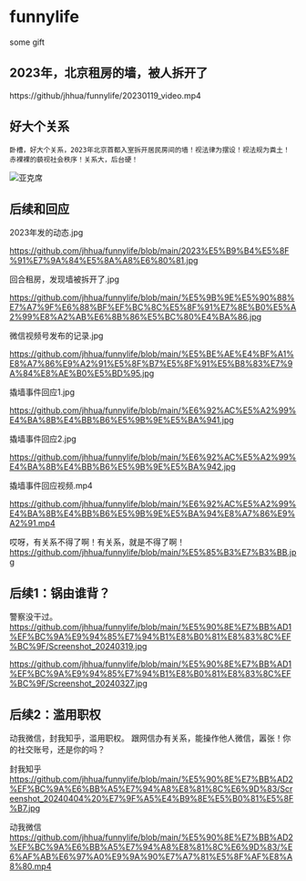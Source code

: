 # funnylife
some gift

## 2023年，北京租房的墙，被人拆开了
https://github/jhhua/funnylife/20230119_video.mp4



## 好大个关系
```
卧槽，好大个关系，2023年北京首都入室拆开居民房间的墙！视法律为摆设！视法规为粪土！赤裸裸的藐视社会秩序！关系大，后台硬！
```
![亚克席](https://user-images.githubusercontent.com/69577632/216749133-8660dc51-a703-42bb-8f4a-f6541cd2940a.jpeg)


## 后续和回应
2023年发的动态.jpg

https://github.com/jhhua/funnylife/blob/main/2023%E5%B9%B4%E5%8F%91%E7%9A%84%E5%8A%A8%E6%80%81.jpg

回合租房，发现墙被拆开了.jpg

https://github.com/jhhua/funnylife/blob/main/%E5%9B%9E%E5%90%88%E7%A7%9F%E6%88%BF%EF%BC%8C%E5%8F%91%E7%8E%B0%E5%A2%99%E8%A2%AB%E6%8B%86%E5%BC%80%E4%BA%86.jpg

微信视频号发布的记录.jpg

https://github.com/jhhua/funnylife/blob/main/%E5%BE%AE%E4%BF%A1%E8%A7%86%E9%A2%91%E5%8F%B7%E5%8F%91%E5%B8%83%E7%9A%84%E8%AE%B0%E5%BD%95.jpg

撬墙事件回应1.jpg

https://github.com/jhhua/funnylife/blob/main/%E6%92%AC%E5%A2%99%E4%BA%8B%E4%BB%B6%E5%9B%9E%E5%BA%941.jpg

撬墙事件回应2.jpg

https://github.com/jhhua/funnylife/blob/main/%E6%92%AC%E5%A2%99%E4%BA%8B%E4%BB%B6%E5%9B%9E%E5%BA%942.jpg

撬墙事件回应视频.mp4

https://github.com/jhhua/funnylife/blob/main/%E6%92%AC%E5%A2%99%E4%BA%8B%E4%BB%B6%E5%9B%9E%E5%BA%94%E8%A7%86%E9%A2%91.mp4


哎呀，有关系不得了啊！有关系，就是不得了啊！
https://github.com/jhhua/funnylife/blob/main/%E5%85%B3%E7%B3%BB.jpg






## 后续1：锅由谁背？
警察没干过。
https://github.com/jhhua/funnylife/blob/main/%E5%90%8E%E7%BB%AD1%EF%BC%9A%E9%94%85%E7%94%B1%E8%B0%81%E8%83%8C%EF%BC%9F/Screenshot_20240319.jpg

https://github.com/jhhua/funnylife/blob/main/%E5%90%8E%E7%BB%AD1%EF%BC%9A%E9%94%85%E7%94%B1%E8%B0%81%E8%83%8C%EF%BC%9F/Screenshot_20240327.jpg



## 后续2：滥用职权
动我微信，封我知乎，滥用职权。
跟网信办有关系，能操作他人微信，嚣张！你的社交账号，还是你的吗？

封我知乎
https://github.com/jhhua/funnylife/blob/main/%E5%90%8E%E7%BB%AD2%EF%BC%9A%E6%BB%A5%E7%94%A8%E8%81%8C%E6%9D%83/Screenshot_20240404%20%E7%9F%A5%E4%B9%8E%E5%B0%81%E5%8F%B7.jpg

动我微信
https://github.com/jhhua/funnylife/blob/main/%E5%90%8E%E7%BB%AD2%EF%BC%9A%E6%BB%A5%E7%94%A8%E8%81%8C%E6%9D%83/%E6%AF%AB%E6%97%A0%E9%9A%90%E7%A7%81%E5%8F%AF%E8%A8%80.mp4










